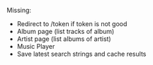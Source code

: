 Missing:

- Redirect to /token if token is not good
- Album page (list tracks of album)
- Artist page (list albums of artist)
- Music Player
- Save latest search strings and cache results
